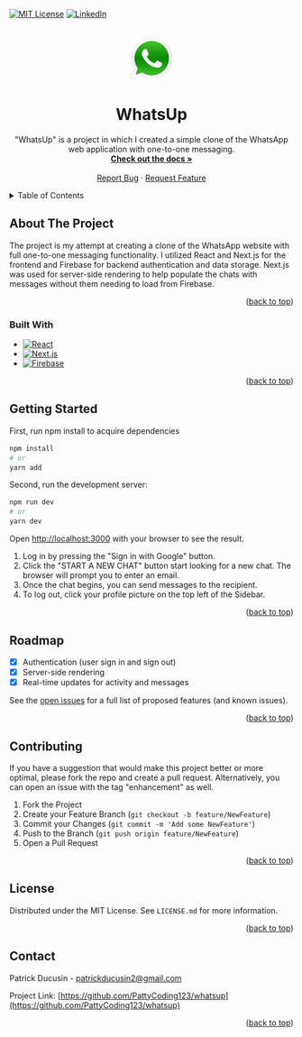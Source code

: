 <div id="top"></div>

<!-- PROJECT SHIELDS -->
<!--
*** Reference link notation in markdown. Look at the bottom of the file
*** for all links to the shields.
*** https://www.markdownguide.org/basic-syntax/#reference-style-links
-->
[![MIT License][license-shield]][license-url]
[![LinkedIn][linkedin-shield]][linkedin-url]

<!-- PROJECT LOGO -->
<br />
<div align="center">
  <a href="https://github.com/PattyCoding123/whatsup">
    <img src="public/logo.png" alt="Logo" width="80" height="80">
  </a>
  
<h1 align="center">WhatsUp</h1>

  <p align="center">
    "WhatsUp" is a project in which I created a simple clone of the WhatsApp web application
    with one-to-one messaging.
    <br />
    <a href="https://github.com/PattyCoding123/whatsup"><strong>Check out the docs »</strong></a>
    <br />
    <br />
    <a href="https://github.com/PattyCoding123/whatsup/issues">Report Bug</a>
    ·
    <a href="https://github.com/PattyCoding123/whatsup/issues">Request Feature</a>
  </p>
</div>



<!-- TABLE OF CONTENTS -->
<details>
  <summary>Table of Contents</summary>
  <ol>
    <li>
      <a href="#about-the-project">About The Project</a>
      <ul>
        <li><a href="#built-with">Built With</a></li>
      </ul>
    </li>
    <li><a href="#roadmap">Roadmap</a></li>
    <li><a href="#getting-started">Getting Started</a></li>
    <li><a href="#contributing">Contributing</a></li>
    <li><a href="#license">License</a></li>
    <li><a href="#contact">Contact</a></li>
  </ol>
</details>



<!-- ABOUT THE PROJECT -->
## About The Project

The project is my attempt at creating a clone of the WhatsApp website with full one-to-one 
messaging functionality. I utilized React and Next.js for the frontend and Firebase
for backend authentication and data storage. Next.js was used for server-side rendering
to help populate the chats with messages without them needing to load from Firebase.

<p align="right">(<a href="#top">back to top</a>)</p>

### Built With

* [![React][React.js]][React-url]
* [![Next.js][Next.js]][Next-url]
* [![Firebase][Firebase-shield]][Firebase-url]
<p align="right">(<a href="#top">back to top</a>)</p>

<!-- GETTING STARTED -->
## Getting Started

First, run npm install to acquire dependencies
```bash
npm install
# or
yarn add
```

Second, run the development server:

```bash
npm run dev
# or
yarn dev
```

Open [http://localhost:3000](http://localhost:3000) with your browser to see the result.

1. Log in by pressing the "Sign in with Google" button.
2. Click the "START A NEW CHAT" button start looking for a new chat.
The browser will prompt you to enter an email.
3. Once the chat begins, you can send messages to the recipient.
4. To log out, click your profile picture on the top left of the Sidebar.

<p align="right">(<a href="#top">back to top</a>)</p>

<!-- ROADMAP -->
## Roadmap

- [x] Authentication (user sign in and sign out)
- [x] Server-side rendering
- [x] Real-time updates for activity and messages

See the [open issues](https://github.com/PattyCoding123/whatsup/issues) for a full list of proposed features (and known issues).

<p align="right">(<a href="#top">back to top</a>)</p>


<!-- CONTRIBUTING -->
## Contributing

If you have a suggestion that would make this project better or more optimal, please fork the repo and create a pull request. Alternatively, you can open an issue with the tag "enhancement" as well.

1. Fork the Project
2. Create your Feature Branch (`git checkout -b feature/NewFeature`)
3. Commit your Changes (`git commit -m 'Add some NewFeature'`)
4. Push to the Branch (`git push origin feature/NewFeature`)
5. Open a Pull Request

<p align="right">(<a href="#top">back to top</a>)</p>



<!-- LICENSE -->
## License

Distributed under the MIT License. See `LICENSE.md` for more information.

<p align="right">(<a href="#top">back to top</a>)</p>



<!-- CONTACT -->
## Contact

Patrick Ducusin - patrickducusin2@gmail.com

Project Link: [https://github.com/PattyCoding123/whatsup](https://github.com/PattyCoding123/whatsup)

<p align="right">(<a href="#top">back to top</a>)</p>


<!-- MARKDOWN LINKS & IMAGES -->
<!-- https://www.markdownguide.org/basic-syntax/#reference-style-links -->
[license-shield]: https://img.shields.io/github/license/PattyCoding123/whatsup?color=%23808080&style=for-the-badge
[license-url]: https://github.com/PattyCoding123/whatsup/blob/master/LICENSE.md
[linkedin-shield]: https://img.shields.io/badge/-LinkedIn-black.svg?style=for-the-badge&logo=linkedin&colorB=555
[linkedin-url]: https://www.linkedin.com/in/patrick-ducusin-879b25208/
[React.js]: https://img.shields.io/badge/React-20232A?style=for-the-badge&logo=react&logoColor=61DAFB
[React-url]: https://reactjs.org/
[Next.js]: https://img.shields.io/badge/next.js-000000?style=for-the-badge&logo=nextdotjs&logoColor=white
[Next-url]: https://nextjs.org/
[Firebase-shield]: https://img.shields.io/badge/firebase-ffca28?style=for-the-badge&logo=firebase&logoColor=black
[Firebase-url]: https://firebase.google.com/
